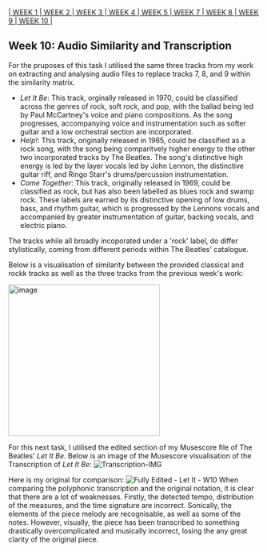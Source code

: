 |[ WEEK 1 ](Week1.md)|[ WEEK 2 ](Week2.md)|[ WEEK 3 ](Week3.md)|[ WEEK 4 ](Week4.md)|[ WEEK 5 ](Week5.md)|[ WEEK 7 ](Week7.md)|[ WEEK 8 ](Week8.md)|[ WEEK 9 ](Week9.md)|[ WEEK 10 ](Week10.md)|
## Week 10: Audio Similarity and Transcription

For the pruposes of this task I utilised the same three tracks from my work on extracting and analysing audio files to replace tracks 7, 8, and 9 within the similarity matrix.

* *Let It Be*: This track, orginally released in 1970, could be classified across the genres of rock, soft rock, and pop, with the ballad being led by Paul McCartney's voice and piano compositions. As the song progresses, accompanying voice and instrumentation such as softer guitar and a low orchestral section are incorporated.
* *Help!*: This track, originally released in 1965, could be classified as a rock song, with the song being comparitvely higher energy to the other two incorporated tracks by The Beatles. The song's distinctive high energy is led by the layer vocals led by John Lennon, the distinctive guitar riff, and Ringo Starr's drums/percussion instrumentation. 
* *Come Together*: This track, originally released in 1969, could be classified as rock, but has also been labelled as blues rock and swamp rock. These labels are earned by its distinctive opening of low drums, bass, and rhythm guitar, which is progressed by the Lennons vocals and accompanied by greater instrumentation of guitar, backing vocals, and electric piano.

The tracks while all broadly incoporated under a 'rock' label, do differ stylistically, coming from different periods within The Beatles' catalogue.

Below is a visualisation of similarity between the provided classical and rockk tracks as well as the three tracks from the previous week's work:

<img width="303" alt="image" src="https://github.com/EilidhClemie/MCA-2023/assets/145780245/7cdff183-767f-461f-bbf2-7579167a6b41">

For this next task, I utilised the edited section of my Musescore file of The Beatles' *Let It Be*. Below is an image of the Musescore visualisation of the Transcription of *Let It Be*:
![Transcription-IMG](https://github.com/EilidhClemie/MCA-2023/assets/145780245/33f02303-1048-4659-abcd-dd0113626bde)

Here is my original for comparison:
![Fully Edited - Let It - W10](https://github.com/EilidhClemie/MCA-2023/assets/145780245/24efba5a-8d1b-4027-9295-c6fe1f295a29)
When comparing the polyphonic transcription and the original notation, it is clear that there are a lot of weaknesses. Firstly, the detected tempo, distribution of the measures, and the time signature are incorrect. Sonically, the elements of the piece melody are recognisable, as well as some of the notes. However, visually, the piece has been transcribed to something drastically overcomplicated and musically incorrect, losing the any great clarity of the original piece.
